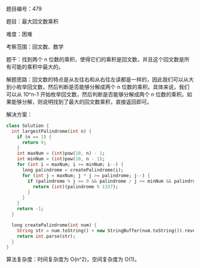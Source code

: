 题目编号：479

题目：最大回文数乘积

难度：困难

考察范围：回文数、数学

题干：找到两个 n 位数的乘积，使得它们的乘积是回文数，并且这个回文数是所有可能的乘积中最大的。

解题思路：回文数的特点是从左往右和从右往左读都是一样的，因此我们可以从大到小枚举回文数，然后判断是否能够分解成两个 n 位数的乘积。具体来说，我们可以从 10^n-1 开始枚举回文数，然后判断是否能够分解成两个 n 位数的乘积。如果能够分解，则说明找到了最大的回文数乘积，直接返回即可。

解决方案：

```dart
class Solution {
  int largestPalindrome(int n) {
    if (n == 1) {
      return 9;
    }
    int maxNum = (int)pow(10, n) - 1;
    int minNum = (int)pow(10, n - 1);
    for (int i = maxNum; i >= minNum; i--) {
      long palindrome = createPalindrome(i);
      for (int j = maxNum; j * j >= palindrome; j--) {
        if (palindrome % j == 0 && palindrome / j >= minNum && palindrome / j <= maxNum) {
          return (int)(palindrome % 1337);
        }
      }
    }
    return -1;
  }

  long createPalindrome(int num) {
    String str = num.toString() + new StringBuffer(num.toString()).reverse().toString();
    return int.parse(str);
  }
}
```

算法复杂度：时间复杂度为 O(n^2)，空间复杂度为 O(1)。